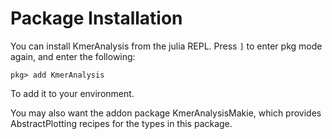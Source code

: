 # Package Installation

You can install KmerAnalysis from the julia REPL. Press `]` to enter pkg mode
again, and enter the following:

```
pkg> add KmerAnalysis
```

To add it to your environment.

You may also want the addon package KmerAnalysisMakie, which provides
AbstractPlotting recipes for the types in this package.